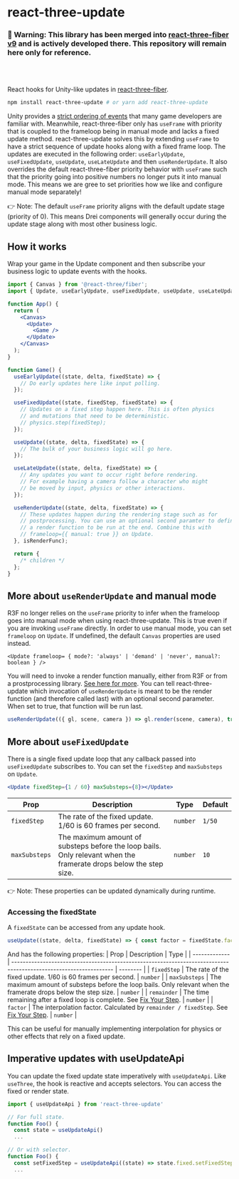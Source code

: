 # react-three-update

### 🚨 Warning: This library has been merged into [react-three-fiber v9](https://github.com/pmndrs/react-three-fiber/tree/v9) and is actively developed there. This repository will remain here only for reference.

<br>
<br>

React hooks for Unity-like updates in [react-three-fiber](https://github.com/pmndrs/react-three-fiber).
<br>
```bash
npm install react-three-update # or yarn add react-three-update
```

Unity provides a [strict ordering of events](https://docs.unity3d.com/Manual/ExecutionOrder.html) that many game developers are familiar with. Meanwhile, react-three-fiber only has `useFrame` with priority that is coupled to the frameloop being in manual mode and lacks a fixed update method. react-three-update solves this by extending `useFrame` to have a strict sequence of update hooks along with a fixed frame loop. The updates are executed in the following order: `useEarlyUpdate`, `useFixedUpdate`, `useUpdate`, `useLateUpdate` and then `useRenderUpdate`. It also overrides the default react-three-fiber priority behavior with `useFrame` such that the priority going into positive numbers no longer puts it into manual mode. This means we are gree to set priorities how we like and configure manual mode separately!

👉 Note: The default `useFrame` priority aligns with the default update stage (priority of 0). This means Drei components will generally occur during the update stage along with most other business logic.

## How it works

Wrap your game in the Update component and then subscribe your business logic to update events with the hooks.

```jsx
import { Canvas } from '@react-three/fiber';
import { Update, useEarlyUpdate, useFixedUpdate, useUpdate, useLateUpdate, useRenderUpdate } from 'react-three-update';

function App() {
  return (
    <Canvas>
      <Update>
        <Game />
      </Update>
    </Canvas>
  );
}

function Game() {
  useEarlyUpdate((state, delta, fixedState) => {
    // Do early updates here like input polling.
  });

  useFixedUpdate((state, fixedStep, fixedState) => {
    // Updates on a fixed step happen here. This is often physics
    // and mutations that need to be deterministic.
    // physics.step(fixedStep);
  });

  useUpdate((state, delta, fixedState) => {
    // The bulk of your business logic will go here.
  });

  useLateUpdate((state, delta, fixedState) => {
    // Any updates you want to occur right before rendering.
    // For example having a camera follow a character who might
    // be moved by input, physics or other interactions.
  });

  useRenderUpdate((state, delta, fixedState) => {
    // These updates happen during the rendering stage such as for
    // postprocessing. You can use an optional second paramter to define
    // a render function to be run at the end. Combine this with
    // frameloop={{ manual: true }} on Update.
  }, isRenderFunc);

  return {
    /* children */
  };
}
```

## More about `useRenderUpdate` and manual mode

R3F no longer relies on the `useFrame` priority to infer when the frameloop goes into manual mode when using react-three-update. This is true even if you are invoking `useFrame` directly. In order to use manual mode, you can set `frameloop` on `Update`. If undefined, the default `Canvas` properties are used instead.

```tsx
<Update frameloop= { mode?: 'always' | 'demand' | 'never', manual?: boolean } />
```

You will need to invoke a render function manually, either from R3F or from a prostprocessing library. [See here for more](https://docs.pmnd.rs/react-three-fiber/api/hooks#taking-over-the-render-loop). You can tell react-three-update which invocation of `useRenderUpdate` is meant to be the render function (and therefore called last) with an optional second parameter. When set to true, that function will be run last.

```jsx
useRenderUpdate(({ gl, scene, camera }) => gl.render(scene, camera), true);
```

## More about `useFixedUpdate`

There is a single fixed update loop that any callback passed into `useFixedUpdate` subscribes to. You can set the `fixedStep` and `maxSubsteps` on `Update`.

```jsx
<Update fixedStep={1 / 60} maxSubsteps={8}></Update>
```

| Prop          | Description                                                                                                       | Type     | Default |
| ------------- | ----------------------------------------------------------------------------------------------------------------- | -------- | ------- |
| `fixedStep`   | The rate of the fixed update. 1/60 is 60 frames per second.                                                       | `number` | `1/50`  |
| `maxSubsteps` | The maximum amount of substeps before the loop bails. Only relevant when the framerate drops below the step size. | `number` | `10`    |

👉 Note: These properties can be updated dynamically during runtime.

### Accessing the fixedState

A `fixedState` can be accessed from any update hook.

```jsx
useUpdate((state, delta, fixedState) => { const factor = fixedState.factor }
```

And has the following properties:
| Prop | Description | Type |
| ------------- | ----------------------------------------------------------------------------------------------------------------- | -------- |
| `fixedStep` | The rate of the fixed update. 1/60 is 60 frames per second. | `number` |
| `maxSubsteps` | The maximum amount of substeps before the loop bails. Only relevant when the framerate drops below the step size. | `number` |
| `remainder` | The time remaining after a fixed loop is complete. See [Fix Your Step](https://gafferongames.com/post/fix_your_timestep#the-final-touch). | `number` |
| `factor` | The interpolation factor. Calculated by `remainder / fixedStep`. See [Fix Your Step](https://gafferongames.com/post/fix_your_timestep#the-final-touch). | `number` |

This can be useful for manually implementing interpolation for physics or other effects that rely on a fixed update.

## Imperative updates with useUpdateApi

You can update the fixed update state imperatively with `useUpdateApi`. Like `useThree`, the hook is reactive and accepts selectors. You can access the fixed or render state.

```jsx
import { useUpdateApi } from 'react-three-update'

// For full state.
function Foo() {
  const state = useUpdateApi()
  ...

// Or with selector.
function Foo() {
  const setFixedStep = useUpdateApi((state) => state.fixed.setFixedStep);
  ...
```
